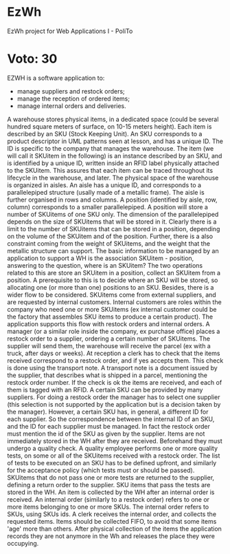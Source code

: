 # EzWh
EzWh project for Web Applications I - PoliTo

# Voto: 30

EZWH is a software application to:

- manage suppliers and restock orders;
- manage the reception of ordered items;
- manage internal orders and deliveries.

A warehouse stores physical items, in a dedicated space (could be several hundred square meters of surface, on 10-15 meters height). Each item is described by an SKU (Stock Keeping Unit). An SKU corresponds to a product descriptor in UML patterns seen at lesson, and has a unique ID. The ID is specific to the company that manages the warehouse.  The item (we will call it SKUitem in the following) is an instance described by an SKU, and is identified by a unique ID, written inside an RFID label physically attached to the SKUitem. This assures that each item can be traced throughout its lifecycle in the warehouse, and later.
The physical space of the warehouse is organized in aisles. An aisle has a unique ID, and corresponds to a parallelepiped structure (usally made of a metallic frame). The aisle is further organised in rows and columns. A position (identified by aisle, row, column) corresponds to a smaller parallelepiped. A position will store a number of SKUitems of one SKU only.  The dimension of the parallelepiped depends on the size of SKUitems that will be stored in it. Clearly there is a limit to the number of SKUitems that can be stored in a position, depending on the volume of the SKUitem and of the position. Further, there is a also constraint coming from the weight of SKUitems, and the weight that the metallic structure can support.
The basic information to be managed by an application to support a WH is the association SKUitem - position, answering to the question, where is an SKUitem?
The two operations related to this are store an SKUitem in a position, collect an SKUitem from a position.
A prerequisite to this is to decide where an SKU will be stored, so allocating one (or more than one) positions to an SKU.
Besides, there is a wider flow to be considered. SKUitems come from external suppliers, and are requested by internal customers. Internal customers are roles within the company who need one or more SKUitems (ex internal customer could be the factory that assembles SKU items to produce a certain product). The application supports this flow with restock orders and internal orders.
A manager (or a similar role inside the company, ex purchase office) places a restock order to a supplier, ordering a certain number of SKUitems. The supplier will send them, the warehouse will receive the parcel (ex with a truck, after days or weeks). At reception a clerk has to check that the items received correspond to a restock order, and if yes accepts them. This check is done using the transport note. A transport note is a document issued by the supplier, that describes what is shipped in a parcel, mentioning the restock order number. If the check is ok the items are received, and each of them is tagged with an RFID.
A certain SKU can be provided by many suppliers. For doing a restock order the manager has to select one supplier (this selection is not supported by the application but is a decision taken by the manager). However, a certain SKU has, in general, a different ID for each supplier. So the correspondence between the internal ID of an SKU, and the ID for each supplier must be managed. In fact the restock order must mention the id of the SKU as given by the supplier.
Items are not immediately stored in the WH after they are received. Beforehand they must undergo a quality check. A quality employee performs one or more quality tests, on some or all of the SKUitems received with a restock order. The list of tests to be executed on an SKU has to be defined upfront, and similarly for the acceptance policy (which tests must or should be passed). SKUitems that do not pass one or more tests are returned to the supplier, defining  a return order to the supplier. SKU items that pass the tests are stored in the WH.
An item is collected by the WH after an internal order is received. An internal order (similarly to a restock order) refers to one or more items belonging to one or more SKUs. The internal order refers to SKUs, using SKUs ids. A clerk receives the internal order, and collects the requested items. Items should be collected FIFO, to avoid that some items 'age' more than others. After physical collection of the items the application records they are not anymore in the Wh and releases the place they were occupying.
